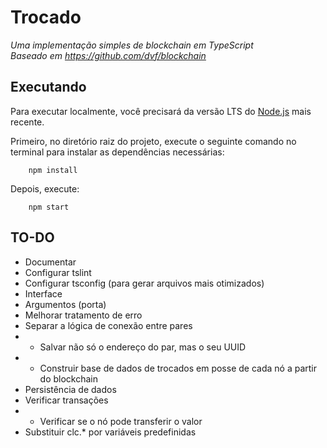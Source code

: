 # Trocado

_Uma implementação simples de blockchain em TypeScript_  
_Baseado em https://github.com/dvf/blockchain_

## Executando

Para executar localmente, você precisará da versão LTS do [Node.js](https://nodejs.org) mais recente.

Primeiro, no diretório raiz do projeto, execute o seguinte comando no terminal para instalar as dependências necessárias:

        npm install

Depois, execute:

        npm start

## TO-DO
 
 - Documentar
 - Configurar tslint
 - Configurar tsconfig (para gerar arquivos mais otimizados)
 - Interface
 - Argumentos (porta)
 - Melhorar tratamento de erro
 - Separar a lógica de conexão entre pares
 - - Salvar não só o endereço do par, mas o seu UUID
 - - Construir base de dados de trocados em posse de cada nó a partir do blockchain
 - Persistência de dados
 - Verificar transações
 - - Verificar se o nó pode transferir o valor
 - Substituir clc.* por variáveis predefinidas